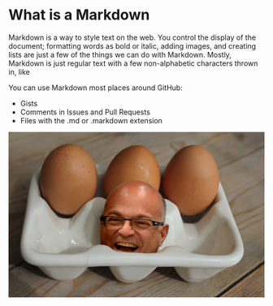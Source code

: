 # What is a Markdown
Markdown is a way to style text on the web. You control the display of the document; formatting words as bold or italic, adding images, and creating lists are just a few of the things we can do with Markdown. Mostly, Markdown is just regular text with a few non-alphabetic characters thrown in, like

You can use Markdown most places around GitHub:
* Gists
* Comments in Issues and Pull Requests
* Files with the .md or .markdown extension

![Image of Yaktocat](/testimage.jpg)
